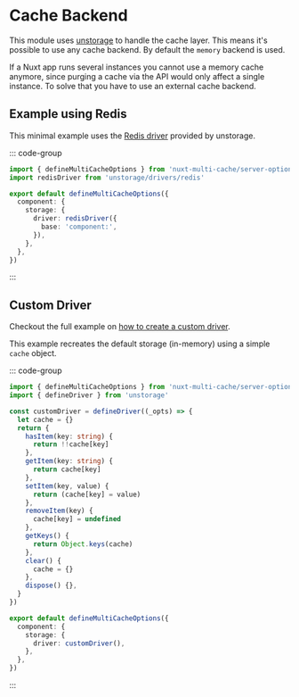 # Cache Backend

This module uses [unstorage](https://github.com/unjs/unstorage) to handle the
cache layer. This means it's possible to use any cache backend. By default the
`memory` backend is used.

If a Nuxt app runs several instances you cannot use a memory cache anymore,
since purging a cache via the API would only affect a single instance. To solve
that you have to use an external cache backend.

## Example using Redis

This minimal example uses the
[Redis driver](https://github.com/unjs/unstorage/blob/main/src/drivers/redis.ts)
provided by unstorage.

::: code-group

```typescript [~/server/multiCache.serverOptions.ts]
import { defineMultiCacheOptions } from 'nuxt-multi-cache/server-options'
import redisDriver from 'unstorage/drivers/redis'

export default defineMultiCacheOptions({
  component: {
    storage: {
      driver: redisDriver({
        base: 'component:',
      }),
    },
  },
})
```

:::

## Custom Driver

Checkout the full example on
[how to create a custom driver](https://github.com/unjs/unstorage#making-custom-drivers).

This example recreates the default storage (in-memory) using a simple `cache`
object.

::: code-group

```typescript [~/server/multiCache.serverOptions.ts]
import { defineMultiCacheOptions } from 'nuxt-multi-cache/server-options'
import { defineDriver } from 'unstorage'

const customDriver = defineDriver((_opts) => {
  let cache = {}
  return {
    hasItem(key: string) {
      return !!cache[key]
    },
    getItem(key: string) {
      return cache[key]
    },
    setItem(key, value) {
      return (cache[key] = value)
    },
    removeItem(key) {
      cache[key] = undefined
    },
    getKeys() {
      return Object.keys(cache)
    },
    clear() {
      cache = {}
    },
    dispose() {},
  }
})

export default defineMultiCacheOptions({
  component: {
    storage: {
      driver: customDriver(),
    },
  },
})
```

:::
